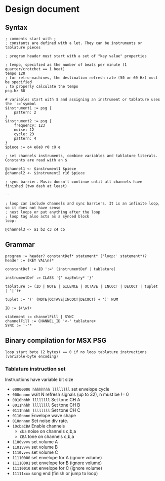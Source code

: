 # Design document

## Syntax


```
; comments start with ;
; constants are defined with a let. They can be instruments or tablature pieces

; program header must start with a set of "key value" properties

; tempo, specified as the number of beats per minute (1 quarter/crotchet == 1 beat)
tempo 120
; for retro-machines, the destination refresh rate (50 or 60 Hz) must be specified
; to properly calculate the tempo
psg.hz 60

# variables start with $ and assigning an instrument or tablature uses the `:=`symbol
$instrument1 := psg {
    pattern: 2
}
$instrument2 := psg {
    frequency: 123
    noise: 12
    cycle: 23
    pattern: 4
}
$piece := o4 e8e8 r8 c8 e

; set channels instruments, combine variables and tablature literals. Constants are read with an $

@channel1 <- $instrument1 $piece
@channel2 <- $instrument2 r16 $piece

; sync barrier. Music doesn't continue until all channels have finished (two dash at least) 

--

; loop can include channels and sync barriers. It is an infinite loop, so it does not have sense
; nest loops or put anything after the loop 
; loop tag also acts as a synced block
loop:

@channel3 <- a1 b2 c3 c4 c5
```

## Grammar

```
program := header? constantDef* statement* ('loop:' statement*)?
header := (KEY VAL\n)* 

constantDef := ID ':=' (instrumentDef | tablature)

instrumentDef := CLASS '{' mapEntry* '}'

tablature := (ID | NOTE | SILENCE | OCTAVE | INCOCT | DECOCT | tuplet | '|')+

tuplet := '(' (NOTE|OCTAVE|INCOCT|DECOCT) + ')' NUM

ID := $(\w)+

statement := channelFill | SYNC 
channelFill := CHANNEL_ID '<-' tablature+
SYNC := '-'*

```

## Binary compilation for MSX PSG

`
loop start byte (2 bytes) == 0 if no loop
tablature instructions (variable-byte encoding)
`

### Tablature instruction set

Instructions have variable bit size

* `00000000 hhhhhhhh llllllll` set envelope cycle
* `000nnnnn` wait N refresh signals (up to 32), n must be != 0
* `0010hhhh llllllll` Set tone CH A
* `0011hhhh llllllll` Set tone CH B
* `0111hhhh llllllll` Set tone CH C
* `0110nnnn` Envelope wave shape
* `010nnnnn` Set noise div rate.
* `10cbaCBA` Enable channels
  - `cba` noise on channels c,b,a
  - `CBA` tone on channels c,b,a
* `1100vvvv` set volume A
* `1101vvvv` set volume B
* `1110vvvv` set volume C
* `11110000` set envelope for A (ignore volume)
* `11110001` set envelope for B (ignore volume)
* `11110010` set envelope for C (ignore volume)
* `11111xxx` song end (finish or jump to loop)
